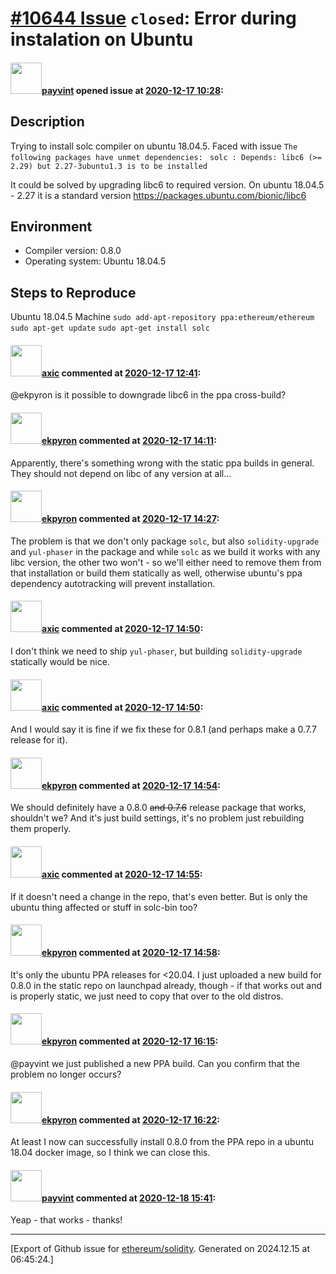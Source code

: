 # [\#10644 Issue](https://github.com/ethereum/solidity/issues/10644) `closed`: Error during instalation on Ubuntu

#### <img src="https://avatars.githubusercontent.com/u/15244661?u=3dbc96d40471f5cd1ab32afd154ca9f822fa1b0d&v=4" width="50">[payvint](https://github.com/payvint) opened issue at [2020-12-17 10:28](https://github.com/ethereum/solidity/issues/10644):


## Description

Trying to install solc compiler on ubuntu 18.04.5. Faced with issue
`The following packages have unmet dependencies:`
` solc : Depends: libc6 (>= 2.29) but 2.27-3ubuntu1.3 is to be installed`

It could be solved by upgrading libc6 to required version. On ubuntu 18.04.5 - 2.27 it is a standard version
https://packages.ubuntu.com/bionic/libc6

## Environment

- Compiler version: 0.8.0
- Operating system: Ubuntu 18.04.5

## Steps to Reproduce

Ubuntu 18.04.5 Machine
`sudo add-apt-repository ppa:ethereum/ethereum`
`sudo apt-get update`
`sudo apt-get install solc`


#### <img src="https://avatars.githubusercontent.com/u/20340?v=4" width="50">[axic](https://github.com/axic) commented at [2020-12-17 12:41](https://github.com/ethereum/solidity/issues/10644#issuecomment-747416226):

@ekpyron is it possible to downgrade libc6 in the ppa cross-build?

#### <img src="https://avatars.githubusercontent.com/u/1347491?v=4" width="50">[ekpyron](https://github.com/ekpyron) commented at [2020-12-17 14:11](https://github.com/ethereum/solidity/issues/10644#issuecomment-747461508):

Apparently, there's something wrong with the static ppa builds in general. They should not depend on libc of any version at all...

#### <img src="https://avatars.githubusercontent.com/u/1347491?v=4" width="50">[ekpyron](https://github.com/ekpyron) commented at [2020-12-17 14:27](https://github.com/ethereum/solidity/issues/10644#issuecomment-747470927):

The problem is that we don't only package ``solc``, but also ``solidity-upgrade`` and ``yul-phaser`` in the package and while ``solc`` as we build it works with any libc version, the other two won't - so we'll either need to remove them from that installation or build them statically as well, otherwise ubuntu's ppa dependency autotracking will prevent installation.

#### <img src="https://avatars.githubusercontent.com/u/20340?v=4" width="50">[axic](https://github.com/axic) commented at [2020-12-17 14:50](https://github.com/ethereum/solidity/issues/10644#issuecomment-747483791):

I don't think we need to ship `yul-phaser`, but building `solidity-upgrade` statically would be nice.

#### <img src="https://avatars.githubusercontent.com/u/20340?v=4" width="50">[axic](https://github.com/axic) commented at [2020-12-17 14:50](https://github.com/ethereum/solidity/issues/10644#issuecomment-747484034):

And I would say it is fine if we fix these for 0.8.1 (and perhaps make a 0.7.7 release for it).

#### <img src="https://avatars.githubusercontent.com/u/1347491?v=4" width="50">[ekpyron](https://github.com/ekpyron) commented at [2020-12-17 14:54](https://github.com/ethereum/solidity/issues/10644#issuecomment-747486299):

We should definitely have a 0.8.0 ~~and 0.7.6~~ release package that works, shouldn't we? And it's just build settings, it's no problem just rebuilding them properly.

#### <img src="https://avatars.githubusercontent.com/u/20340?v=4" width="50">[axic](https://github.com/axic) commented at [2020-12-17 14:55](https://github.com/ethereum/solidity/issues/10644#issuecomment-747486913):

If it doesn't need a change in the repo, that's even better. But is only the ubuntu thing affected or stuff in solc-bin too?

#### <img src="https://avatars.githubusercontent.com/u/1347491?v=4" width="50">[ekpyron](https://github.com/ekpyron) commented at [2020-12-17 14:58](https://github.com/ethereum/solidity/issues/10644#issuecomment-747488702):

It's only the ubuntu PPA releases for <20.04. I just uploaded a new build for 0.8.0 in the static repo on launchpad already, though - if that works out and is properly static, we just need to copy that over to the old distros.

#### <img src="https://avatars.githubusercontent.com/u/1347491?v=4" width="50">[ekpyron](https://github.com/ekpyron) commented at [2020-12-17 16:15](https://github.com/ethereum/solidity/issues/10644#issuecomment-747541602):

@payvint we just published a new PPA build. Can you confirm that the problem no longer occurs?

#### <img src="https://avatars.githubusercontent.com/u/1347491?v=4" width="50">[ekpyron](https://github.com/ekpyron) commented at [2020-12-17 16:22](https://github.com/ethereum/solidity/issues/10644#issuecomment-747546618):

At least I now can successfully install 0.8.0 from the PPA repo in a ubuntu 18.04 docker image, so I think we can close this.

#### <img src="https://avatars.githubusercontent.com/u/15244661?u=3dbc96d40471f5cd1ab32afd154ca9f822fa1b0d&v=4" width="50">[payvint](https://github.com/payvint) commented at [2020-12-18 15:41](https://github.com/ethereum/solidity/issues/10644#issuecomment-748163533):

Yeap - that works - thanks!


-------------------------------------------------------------------------------



[Export of Github issue for [ethereum/solidity](https://github.com/ethereum/solidity). Generated on 2024.12.15 at 06:45:24.]
